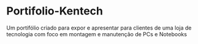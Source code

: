 # Portifolio-Kentech
Um portifólio criado para expor e apresentar para clientes de uma loja de tecnologia com foco em montagem e manutenção de PCs e Notebooks
